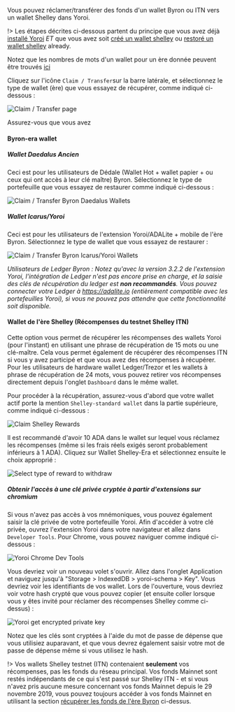 Vous pouvez réclamer/transférer des fonds d'un wallet Byron ou ITN vers un wallet Shelley dans Yoroi.

!> Les étapes décrites ci-dessous partent du principe que vous avez déjà [installé Yoroi](Wallets/Yoroi/install.md) *ET* que vous avez soit  [créé un wallet shelley](Wallets/Yoroi/create.md) ou [restoré un wallet shelley](Wallets/Yoroi/restore.md) already.

Notez que les nombres de mots d'un wallet pour un ère donnée peuvent être trouvés [ici](wallets.md#heirarchical-deterministic-hd-wallets)

Cliquez sur l'icône `Claim / Transfer`sur la barre latérale, et sélectionnez le type de wallet (ère) que vous essayez de récupérer, comme indiqué ci-dessous :

![Claim / Transfer page](https://raw.githubusercontent.com/cardano-community/support-faq/images/docs/images/yoroi-claim-1.jpg ':size=40%')

Assurez-vous que vous avez 

#### Byron-era wallet

<!-- tabs:start -->

##### **Wallet Daedalus Ancien**

Ceci est pour les utilisateurs de Dédale (Wallet Hot + wallet papier + ou ceux qui ont accès à leur clé maître) Byron. Sélectionnez le type de portefeuille que vous essayez de restaurer comme indiqué ci-dessous :

![Claim / Transfer Byron Daedalus Wallets](https://raw.githubusercontent.com/cardano-community/support-faq/images/docs/images/yoroi-claim-2.jpg ':size=25%')

##### **Wallet Icarus/Yoroi**

Ceci est pour les utilisateurs de l'extension Yoroi/ADALite + mobile de l'ère Byron. Sélectionnez le type de wallet que vous essayez de restaurer :

![Claim / Transfer Byron Icarus/Yoroi Wallets](https://raw.githubusercontent.com/cardano-community/support-faq/images/docs/images/yoroi-claim-3.jpg ':size=25%')

*Utilisateurs de Ledger Byron : Notez qu'avec la version 3.2.2 de l'extension Yoroi, l'intégration de Ledger n'est pas encore prise en charge, et la saisie des clés de récupération du ledger est **non recommandés**. Vous pouvez  connecter votre Ledger à https://adalite.io (entièrement compatible avec les portefeuilles Yoroi), si vous ne pouvez pas attendre que cette fonctionnalité soit disponible.*

<!-- tabs:end -->

#### Wallet de l'ère Shelley (Récompenses du testnet Shelley ITN)

Cette option vous permet de récupérer les récompenses des wallets Yoroi (pour l'instant) en utilisant une phrase de récupération de 15 mots ou une clé-maître. Cela vous permet également de récupérer des récompenses ITN si vous y avez participé et que vous avez des récompenses à récupérer. Pour les utilisateurs de hardware wallet Ledger/Trezor et les wallets à phrase de récupération de 24 mots, vous pouvez retirer vos récompenses directement depuis l'onglet `Dashboard` dans le même wallet.

Pour procéder à la récupération, assurez-vous d'abord que votre wallet actif porte la mention `Shelley-standard wallet` dans la partie supérieure, comme indiqué ci-dessous :

![Claim Shelley Rewards](https://raw.githubusercontent.com/cardano-community/support-faq/images/docs/images/yoroi-claim-shelley-reward.jpg ':size=30%')

Il est recommandé d'avoir 10 ADA dans le wallet sur lequel vous réclamez les récompenses (même si les frais réels exigés seront probablement inférieurs à 1 ADA). Cliquez sur Wallet Shelley-Era et sélectionnez ensuite le choix approprié :

![Select type of reward to withdraw](https://raw.githubusercontent.com/cardano-community/support-faq/images/docs/images/yoroi-claim-shelley-reward-type.jpg ':size=25%')

##### Obtenir l'accès à une clé privée cryptée à partir d'extensions sur chromium

Si vous n'avez pas accès à vos mnémoniques, vous pouvez également saisir la clé privée de votre portefeuille Yoroi. Afin d'accéder à votre clé privée, ouvrez l'extension Yoroi dans votre navigateur et allez dans `Developer Tools`. Pour Chrome, vous pouvez naviguer comme indiqué ci-dessous :

![Yoroi Chrome Dev Tools](https://raw.githubusercontent.com/cardano-community/support-faq/images/docs/images/chrome-dev-tools.jpg ':size=30%')

Vous devriez voir un nouveau volet s'ouvrir. Allez dans l'onglet Application et naviguez jusqu'à "Storage > IndexedDB > yoroi-schema > Key". Vous devriez voir les identifiants de vos wallet. Lors de l'ouverture, vous devriez voir votre hash crypté que vous pouvez copier (et ensuite coller lorsque vous y êtes invité pour réclamer des récompenses Shelley comme ci-dessus) :

![Yoroi get encrypted private key](https://raw.githubusercontent.com/cardano-community/support-faq/images/docs/images/yoroi-get-priv-key.jpg ':size=30%')

Notez que les clés sont cryptées à l'aide du mot de passe de dépense que vous utilisiez auparavant, et que vous devrez également saisir votre mot de passe de dépense même si vous utilisez le hash.

!> Vos wallets Shelley testnet (ITN) contenaient **seulement** vos récompenses, pas les fonds du réseau principal. Vos fonds Mainnet sont restés indépendants de ce qui s'est passé sur Shelley ITN - et si vous n'avez pris aucune mesure concernant vos fonds Mainnet depuis le 29 novembre 2019, vous pouvez toujours accéder à vos fonds Mainnet en utilisant la section [récupérer les fonds de l'ère Byron](#byron-era-wallet) ci-dessus.